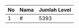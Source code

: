 | No | Nama            | Jumlah Level |
|----|-----------------|--------------|
| 1  | #    |    5393        |
